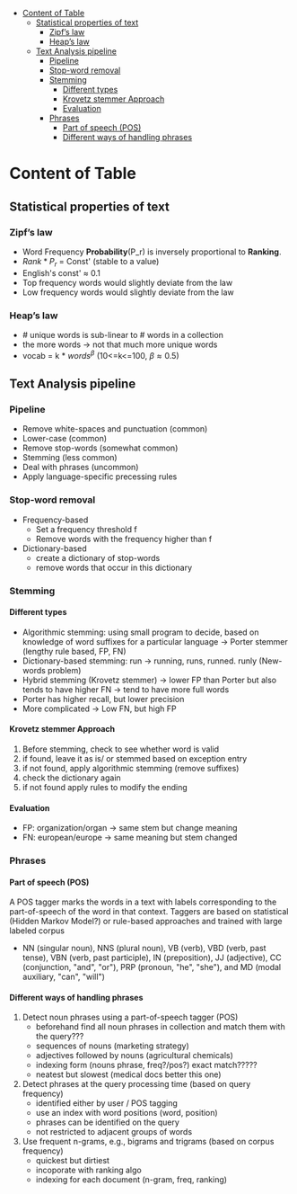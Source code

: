 
- [Content of Table](#content-of-table)
  - [Statistical properties of text](#statistical-properties-of-text)
    - [Zipf’s law](#zipfs-law)
    - [Heap’s law](#heaps-law)
  - [Text Analysis pipeline](#text-analysis-pipeline)
    - [Pipeline](#pipeline)
    - [Stop-word removal](#stop-word-removal)
    - [Stemming](#stemming)
      - [Different types](#different-types)
      - [Krovetz stemmer Approach](#krovetz-stemmer-approach)
      - [Evaluation](#evaluation)
    - [Phrases](#phrases)
      - [Part of speech (POS)](#part-of-speech-pos)
      - [Different ways of handling phrases](#different-ways-of-handling-phrases)


# Content of Table
## Statistical properties of text
### Zipf’s law
- Word Frequency **Probability**(P_r) is inversely proportional to **Ranking**.
- $Rank * P_r$ = Const' (stable to a value)
- English's const' $\approx$ 0.1
- Top frequency words would slightly deviate from the law
- Low frequency words would slightly deviate from the law
  

###  Heap’s law
- \# unique words is sub-linear to \# words in a collection
- the more words -> not that much more unique words
- vocab = k * $words^\beta$ (10<=k<=100, $\beta \approx 0.5$)

## Text Analysis pipeline

### Pipeline
- Remove white-spaces and punctuation (common)
- Lower-case (common)
- Remove stop-words (somewhat common)
- Stemming (less common)
- Deal with phrases (uncommon)
- Apply language-specific precessing rules

### Stop-word removal
- Frequency-based
    - Set a frequency threshold f 
    - Remove words with the frequency higher than f
- Dictionary-based
  - create a dictionary of stop-words
  - remove words that occur in this dictionary 

### Stemming
#### Different types
- Algorithmic stemming: using small program to decide, based on knowledge of word suffixes for a particular language -> Porter stemmer (lengthy rule based, FP, FN)
- Dictionary-based stemming: run -> running, runs, runned. runly (New-words problem)
- Hybrid stemming (Krovetz stemmer) -> lower FP than Porter but also tends to have higher FN -> tend to have more full words
- Porter has higher recall, but lower precision
- More complicated -> Low FN, but high FP

#### Krovetz stemmer Approach 
1. Before stemming, check to see whether word is valid
2. if found, leave it as is/ or stemmed based on exception entry
3. if not found, apply algorithmic stemming (remove suffixes)
4. check the dictionary again
5. if not found apply rules to modify the ending

#### Evaluation
- FP: organization/organ -> same stem but change meaning 
- FN: european/europe -> same meaning but stem changed

 
### Phrases
#### Part of speech (POS)
A POS tagger marks the words in a text with labels corresponding to the part-of-speech of the word in that context. Taggers are based on statistical (Hidden Markov Model?) or rule-based approaches and trained with large labeled corpus

- NN (singular noun), NNS (plural noun), VB (verb), VBD (verb, past tense), VBN (verb, past participle), IN (preposition), JJ (adjective), CC (conjunction, "and", "or"), PRP (pronoun, "he", "she"), and MD (modal auxiliary, "can", "will")

#### Different ways of handling phrases
1. Detect noun phrases using a part-of-speech tagger (POS)
    - beforehand find all noun phrases in collection and match them with the query???
    - sequences of nouns (marketing strategy)
    - adjectives followed by nouns (agricultural chemicals)
    - indexing form (nouns phrase, freq?/pos?) exact match?????
    - neatest but slowest (medical docs better this one)
2. Detect phrases at the query processing time (based on query frequency)
    - identified either by user / POS tagging
    - use an index with word positions (word, position)
    - phrases can be identified on the query
    - not restricted to adjacent groups of words
3. Use frequent n-grams, e.g., bigrams and trigrams (based on corpus frequency)
    - quickest but dirtiest 
    - incoporate with ranking algo
    - indexing for each document (n-gram, freq, ranking)
